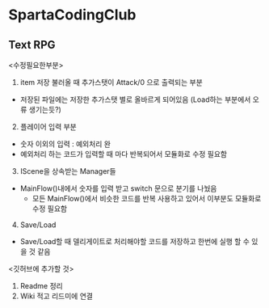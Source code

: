 # SpartaCodingClub

## Text RPG
<수정필요한부분>
1. item 저장 불러올 때 추가스탯이 Attack/0 으로 출력되는 부분
- 저장된 파일에는 저장한 추가스탯 별로 올바르게 되어있음 (Load하는 부분에서 오류 생기는듯?)
2. 플레이어 입력 부분
- 숫자 이외의 입력 : 예외처리 완
- 예외처리 하는 코드가 입력할 때 마다 반복되어서 모듈화로 수정 필요함
3. IScene을 상속받는 Manager들
- MainFlow()내에서 숫자를 입력 받고 switch 문으로 분기를 나눴음
  - 모든 MainFlow()에서 비슷한 코드를 반복 사용하고 있어서 이부분도 모듈화로 수정 필요함
4. Save/Load
- Save/Load할 때 델리게이트로 처리해야할 코드를 저장하고 한번에 실행 할 수 있을 것 같음 
 
<깃허브에 추가할 것>
1. Readme 정리
2. Wiki 적고 리드미에 연결
